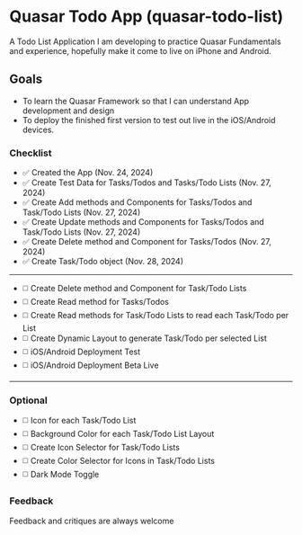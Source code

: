 # Quasar Todo App (quasar-todo-list)

A Todo List Application I am developing to practice Quasar Fundamentals and experience, hopefully make it come to live on iPhone and Android.

## Goals
- To learn the Quasar Framework so that I can understand App development and design
- To deploy the finished first version to test out live in the iOS/Android devices.

### Checklist
- ✅ Created the App (Nov. 24, 2024)
- ✅ Create Test Data for Tasks/Todos and Tasks/Todo Lists (Nov. 27, 2024)
- ✅ Create Add methods and Components for Tasks/Todos and Task/Todo Lists (Nov. 27, 2024)
- ✅ Create Update methods and Components for Tasks/Todos and Task/Todo Lists (Nov. 27, 2024)
- ✅ Create Delete method and Component for Tasks/Todos (Nov. 27, 2024)
- ✅ Create Task/Todo object (Nov. 28, 2024)
<hr>

- ◻️ Create Delete method and Component for Task/Todo Lists
- ◻️ Create Read method for Tasks/Todos
- ◻️ Create Read methods for Task/Todo Lists to read each Task/Todo per List
- ◻️ Create Dynamic Layout to generate Task/Todo per selected List
- ◻️ iOS/Android Deployment Test
- ◻️ iOS/Android Deployment Beta Live
---
### Optional
- ◻️ Icon for each Task/Todo List
- ◻️ Background Color for each Task/Todo List Layout
- ◻️ Create Icon Selector for Task/Todo Lists
- ◻️ Create Color Selector for Icons in Task/Todo Lists
- ◻️ Dark Mode Toggle

### Feedback
Feedback and critiques are always welcome
